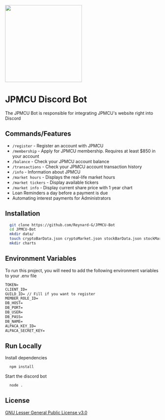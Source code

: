 <img src="https://www.democracycraft.net/business-portal/jpm-credit-union.191/cover-image" width="250" height="250">

# JPMCU Discord Bot
The JPMCU Bot is responsible for integrating JPMCU's website right into Discord 


## Commands/Features
- `/register` - Register an account with JPMCU
- `/membership` - Apply for JPMCU membership. Requires at least $850 in your account
- `/balance` - Check your JPMCU account balance
- `/transactions` - Check your JPMCU account transaction history
- `/info` - Information about JPMCU
- `/market hours` - Displays the real-life market hours
- `/market tickers` - Display available tickers
- `/market info` - Display current share price with 1 year chart
- Loan Reminders a day before a payment is due
- Automating interest payments for Administrators

## Installation
```bash
  git clone https://github.com/Reynard-G/JPMCU-Bot
  cd JPMCU-Bot
  mkdir data/
  touch cryptoBarData.json cryptoMarket.json stockBarData.json stockMarket.json
  mkdir charts
```
    
## Environment Variables
To run this project, you will need to add the following environment variables to your .env file
```txt
TOKEN=
CLIENT_ID=
GUILD_ID= // Fill if you want to register
MEMBER_ROLE_ID=
DB_HOST=
DB_PORT=
DB_USER=
DB_PASS=
DB_NAME=
ALPACA_KEY_ID=
ALPACA_SECRET_KEY=
```

## Run Locally
Install dependencies
```bash
  npm install
```

Start the discord bot
```bash
  node .
```

## License
[GNU Lesser General Public License v3.0](https://choosealicense.com/licenses/lgpl-3.0/)
